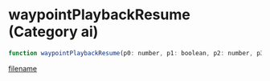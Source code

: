 # waypointPlaybackResume (Category ai)

```js
function waypointPlaybackResume(p0: number, p1: boolean, p2: number, p3: number): void
```

[filename](waypointPlaybackResume_m.md ':include')